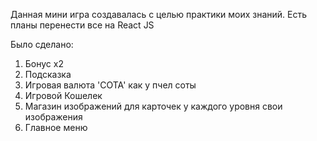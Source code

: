 Данная мини игра создавалась с целью практики моих знаний. Есть планы перенести все на React JS

Было сделано: 
1. Бонус х2
2. Подсказка
3. Игровая валюта 'СОТА' как у пчел соты
4. Игровой Кошелек
5. Магазин изображений для карточек у каждого уровня свои изображения
6. Главное меню
